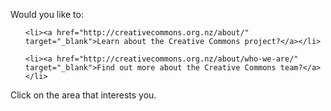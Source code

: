 <html><body><p>Would you like to:

</p><ul>

	<li><a href="http://creativecommons.org.nz/about/" target="_blank">Learn about the Creative Commons project?</a></li>

	<li><a href="http://creativecommons.org.nz/about/who-we-are/" target="_blank">Find out more about the Creative Commons team?</a></li>

</ul>

Click on the area that interests you.</body></html>